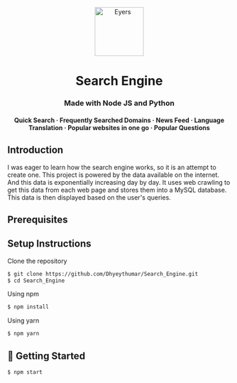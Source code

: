<p align="center">
    <img alt="Eyers" src="./logo.svg" width="110" />
</p>
<h1 align="center">
  Search Engine
</h1>

<h3 align="center">
  Made with Node JS and Python
</h3>

<h4 align="center">
    Quick Search
  <span> · </span>
  Frequently Searched Domains
  <span> · </span>
  News Feed
  <span> · </span>
  Language Translation
  <span> · </span>
  Popular websites in one go
  <span> · </span>
  Popular Questions
</h4>

## Introduction
I was eager to learn how the search engine works, so it is an attempt to create one. This project is powered by the data available on the internet. And this data is exponentially increasing day by day. It uses web crawling to get this data from each web page and stores them into a MySQL database. This data is then displayed based on the user's queries.

## Prerequisites
<!-- TODO -->
<!-- Database, news api  -->

## Setup Instructions
Clone the repository
```bash
$ git clone https://github.com/Dhyeythumar/Search_Engine.git
$ cd Search_Engine
```
Using npm
```bash
$ npm install
```
Using yarn
```bash
$ npm yarn
```

## 🚀 Getting Started
```bash
$ npm start
```
